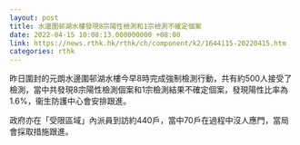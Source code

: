 ```yaml
---
layout: post
title: 水邊圍邨湖水樓發現8宗陽性檢測和1宗檢測不確定個案
date: 2022-04-15 10:08:13.000000000 +08:00
link: https://news.rthk.hk/rthk/ch/component/k2/1644115-20220415.htm
categories: rthk
---
```


昨日圍封的元朗水邊圍邨湖水樓今早8時完成強制檢測行動，共有約500人接受了檢測，當中共發現8宗陽性檢測個案和1宗檢測結果不確定個案，發現陽性比率為1.6%，衞生防護中心會安排跟進。

政府亦在「受限區域」內派員到訪約440戶，當中70戶在過程中沒人應門，當局會採取措施跟進。
